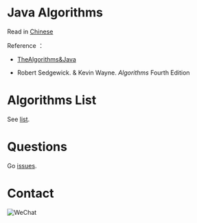 # Java Algorithms

Read in [Chinese](https://github.com/zsy0216/JavaAlgorithms/blob/master/README_ch.md)

Reference ：

- [TheAlgorithms&Java](https://github.com/TheAlgorithms/Java) 

-  Robert Sedgewick. & Kevin Wayne. _Algorithms_ Fourth Edition

# Algorithms List
See [list](https://github.com/zsy0216/JavaAlgorithms/blob/master/LIST.md). 

# Questions
Go [issues](https://github.com/zsy0216/JavaAlgorithms/issues/new). 

# Contact
![WeChat](https://gitee.com/Ep_tassel/typora-image/raw/master/typora/e906d660515ab1324c18c41bf93a2a7.jpg)